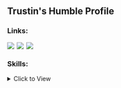 ## Trustin's Humble Profile

### Links:

[<img align="left" width="22px" src="https://github.com/gauravghongde/social-icons/blob/master/SVG/Color/WWW.svg" />][website]
[<img align="left" width="22px" src="https://github.com/gauravghongde/social-icons/blob/master/SVG/Color/LinkedIN.svg" />][linkedin]
[<img align="left" width="22px" src="https://github.com/gauravghongde/social-icons/blob/master/SVG/Color/Instagram.svg" />][instagram]
<br />

### Skills:
<details>
  <summary>Click to View</summary>
  <br />
  <details open>
    <summary>Languages:</summary>
    <br />
    <img align="left" alt="R" width="40px" src="https://upload.wikimedia.org/wikipedia/commons/thumb/1/1b/R_logo.svg/1200px-R_logo.svg.png" />
    <img align="left" alt="Python" width="40px" src="https://raw.githubusercontent.com/devicons/devicon/master/icons/python/python-original.svg" />
    <img align="left" alt="Java" width="40px" src="https://raw.githubusercontent.com/devicons/devicon/1119b9f84c0290e0f0b38982099a2bd027a48bf1/icons/java/java-original.svg" />
    <img align="left" alt="DotNetCore" width="40px" src="https://raw.githubusercontent.com/devicons/devicon/master/icons/dotnetcore/dotnetcore-original.svg" />
    <img align="left" alt="HTML5" width="40px" src="https://raw.githubusercontent.com/github/explore/80688e429a7d4ef2fca1e82350fe8e3517d3494d/topics/html/html.png" />
    <img align="left" alt="CSS3" width="40px" src="https://raw.githubusercontent.com/github/explore/80688e429a7d4ef2fca1e82350fe8e3517d3494d/topics/css/css.png" />
    </details>
  <br />
  <br />
  
  <details open>
    <summary>Frameworks:</summary>
    <br />
    <img align="left" alt="Plotly" width="40px" src="https://avatars.githubusercontent.com/u/5997976?s=200&v=4" />
    <img align="left" alt="Flask" width="40px" src="https://raw.githubusercontent.com/devicons/devicon/master/icons/flask/flask-original.svg" />
    <img align="left" alt="ReactJS" width="40px" src="https://raw.githubusercontent.com/devicons/devicon/master/icons/react/react-original.svg" />
    <img align="left" alt="VueJS" width="40px" src="https://raw.githubusercontent.com/devicons/devicon/master/icons/vuejs/vuejs-original.svg" />
  </details>
  <br />
  <br />

  <details open>
    <summary>Databases:</summary>
    <br />
    <img align="left" alt="MySQL" width="40px" src="https://raw.githubusercontent.com/devicons/devicon/1119b9f84c0290e0f0b38982099a2bd027a48bf1/icons/mysql/mysql-original.svg" />
    <img align="left" alt="MongoDB" width="40px" src="https://raw.githubusercontent.com/devicons/devicon/master/icons/mongodb/mongodb-original.svg" />
  </details>
  <br />
  <br />

  <details open>
    <summary>Tools:</summary>
    <br />
    <img align="left" alt="Adobe XD" width="40px" src="https://upload.wikimedia.org/wikipedia/commons/thumb/c/c2/Adobe_XD_CC_icon.svg/1200px-Adobe_XD_CC_icon.svg.png" />
    <img align="left" alt="Figma" width="40px" src="https://raw.githubusercontent.com/devicons/devicon/master/icons/figma/figma-original.svg" />
     <img align="left" alt="GCP" width="40px" src="https://raw.githubusercontent.com/devicons/devicon/master/icons/googlecloud/googlecloud-original.svg" />
  </details>
  <br />
  <br />

</details>

[website]: https://trwstin.github.io
[instagram]: https://instagram.com/trwstin
[linkedin]: https://linkedin.com/in/trwstin
[behance]: https://behance.net/trwstin
